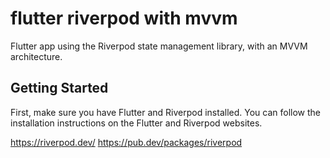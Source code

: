  # flutter riverpod with mvvm 
 
Flutter app using the Riverpod state management library, with an MVVM architecture.

## Getting Started 

First, make sure you have Flutter and Riverpod installed. You can follow the installation instructions on the Flutter and Riverpod websites.

https://riverpod.dev/ 
https://pub.dev/packages/riverpod 
